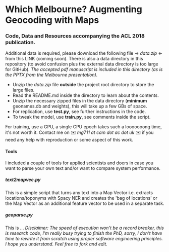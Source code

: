 # Which Melbourne? Augmenting Geocoding with Maps

### Code, Data and Resources accompanying the ACL 2018 publication.

Additional data is required, please download the following file -> *data.zip* <- from this LINK (coming soon). There is also a data directory in this repository (to avoid confusion plus the external data directory is too large for GitHub). *The accepted pdf manuscript is included in this directory (as is the PPTX from the Melbourne presentation).*

* Unzip the *data.zip* file **outside** the project root directory to store the large files.
* Read the README.md inside the directory to learn about the contents.
* Unzip the necessary zipped files in the data directory (**minimum** geonames.db and weights), this will take up a few GBs of space.
* For replication, use **test.py**, see further instructions in the code.
* To tweak the model, use **train.py**, see comments inside the script.

For training, use a GPU, a single CPU epoch takes such a looooooong time, it's not worth it. Contact me on :envelope: *mg711 at cam dot ac dot uk* :envelope: if you need any help with reproduction or some aspect of this work.

#### Tools
I included a couple of tools for applied scientists and doers in case you want to parse your own text and/or want to compare system performance.
##### text2mapvec.py
This is a simple script that turns any text into a Map Vector i.e. extracts locations/toponyms with Spacy NER and creates the 'bag of locations' or the Map Vector as an additional feature vector to be used in a separate task.
##### geoparse.py
This is ...
*Disclaimer: The speed of execution won't be a record breaker, this is research code, I'm really busy trying to finish the PhD, sorry, I don't have time to rewrite it from scratch using proper software engineering principles. I hope you understand. Feel free to fork and edit.*
